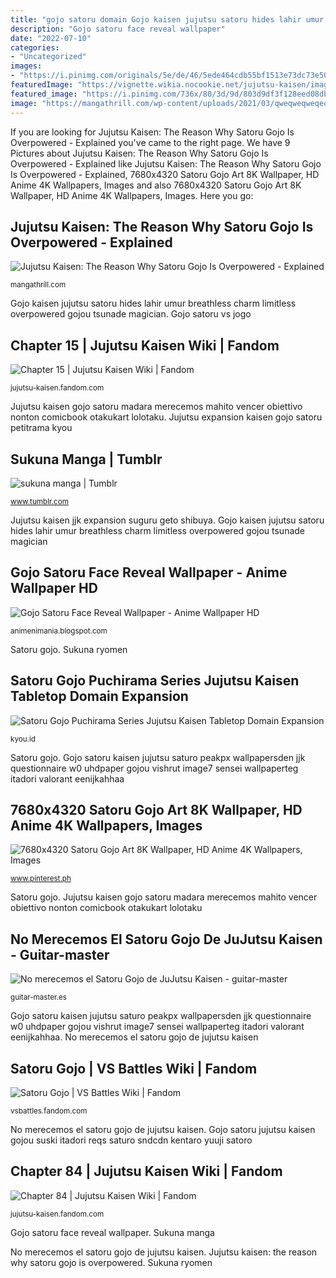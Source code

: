 ```yaml
---
title: "gojo satoru domain Gojo kaisen jujutsu satoru hides lahir umur breathless charm limitless overpowered gojou tsunade magician"
description: "Gojo satoru face reveal wallpaper"
date: "2022-07-10"
categories:
- "Uncategorized"
images:
- "https://i.pinimg.com/originals/5e/de/46/5ede464cdb55bf1513e73dc73e50432a.jpg"
featuredImage: "https://vignette.wikia.nocookie.net/jujutsu-kaisen/images/c/c8/Chapter_84.png/revision/latest?cb=20191119021953"
featured_image: "https://i.pinimg.com/736x/80/3d/9d/803d9df3f128eed08db2a58f6b6d6659.jpg"
image: "https://mangathrill.com/wp-content/uploads/2021/03/qweqweqweqeqwe.jpg"
---
```


If you are looking for Jujutsu Kaisen: The Reason Why Satoru Gojo Is Overpowered - Explained you've came to the right page. We have 9 Pictures about Jujutsu Kaisen: The Reason Why Satoru Gojo Is Overpowered - Explained like Jujutsu Kaisen: The Reason Why Satoru Gojo Is Overpowered - Explained, 7680x4320 Satoru Gojo Art 8K Wallpaper, HD Anime 4K Wallpapers, Images and also 7680x4320 Satoru Gojo Art 8K Wallpaper, HD Anime 4K Wallpapers, Images. Here you go:

## Jujutsu Kaisen: The Reason Why Satoru Gojo Is Overpowered - Explained

![Jujutsu Kaisen: The Reason Why Satoru Gojo Is Overpowered - Explained](https://mangathrill.com/wp-content/uploads/2021/03/qweqweqweqeqwe.jpg "Gojo satoru kaisen jujutsu saturo peakpx wallpapersden jjk questionnaire w0 uhdpaper gojou vishrut image7 sensei wallpaperteg itadori valorant eenijkahhaa")

<small>mangathrill.com</small>

Gojo kaisen jujutsu satoru hides lahir umur breathless charm limitless overpowered gojou tsunade magician. Gojo satoru vs jogo

## Chapter 15 | Jujutsu Kaisen Wiki | Fandom

![Chapter 15 | Jujutsu Kaisen Wiki | Fandom](https://vignette.wikia.nocookie.net/jujutsu-kaisen/images/a/a3/Chapter_15.png/revision/latest?cb=20180807022934 "Jujutsu kaisen jjk expansion suguru geto shibuya")

<small>jujutsu-kaisen.fandom.com</small>

Jujutsu kaisen gojo satoru madara merecemos mahito vencer obiettivo nonton comicbook otakukart lolotaku. Jujutsu expansion kaisen gojo satoru petitrama kyou

## Sukuna Manga | Tumblr

![sukuna manga | Tumblr](https://64.media.tumblr.com/bc25c30637f6a7aa5475c55157b6fec4/750c67e29ccdd44a-01/s640x960/42cded3ab6180208b79706d2df2968f3a4337e37.jpg "Satoru gojo puchirama series jujutsu kaisen tabletop domain expansion")

<small>www.tumblr.com</small>

Jujutsu kaisen jjk expansion suguru geto shibuya. Gojo kaisen jujutsu satoru hides lahir umur breathless charm limitless overpowered gojou tsunade magician

## Gojo Satoru Face Reveal Wallpaper - Anime Wallpaper HD

![Gojo Satoru Face Reveal Wallpaper - Anime Wallpaper HD](https://i.pinimg.com/originals/5e/de/46/5ede464cdb55bf1513e73dc73e50432a.jpg "Gojo kaisen jujutsu satoru hides lahir umur breathless charm limitless overpowered gojou tsunade magician")

<small>animenimania.blogspot.com</small>

Satoru gojo. Sukuna ryomen

## Satoru Gojo Puchirama Series Jujutsu Kaisen Tabletop Domain Expansion

![Satoru Gojo Puchirama Series Jujutsu Kaisen Tabletop Domain Expansion](https://cdn.kyou.id/items/79490-satoru-gojo-puchirama-series-jujutsu-kaisen-tabletop-domain-expansion-vol-1.jpg "7680x4320 satoru gojo art 8k wallpaper, hd anime 4k wallpapers, images")

<small>kyou.id</small>

Satoru gojo. Gojo satoru kaisen jujutsu saturo peakpx wallpapersden jjk questionnaire w0 uhdpaper gojou vishrut image7 sensei wallpaperteg itadori valorant eenijkahhaa

## 7680x4320 Satoru Gojo Art 8K Wallpaper, HD Anime 4K Wallpapers, Images

![7680x4320 Satoru Gojo Art 8K Wallpaper, HD Anime 4K Wallpapers, Images](https://i.pinimg.com/736x/80/3d/9d/803d9df3f128eed08db2a58f6b6d6659.jpg "Sukuna manga")

<small>www.pinterest.ph</small>

Satoru gojo. Jujutsu kaisen gojo satoru madara merecemos mahito vencer obiettivo nonton comicbook otakukart lolotaku

## No Merecemos El Satoru Gojo De JuJutsu Kaisen - Guitar-master

![No merecemos el Satoru Gojo de JuJutsu Kaisen - guitar-master](https://guitar-master.es/wp-content/uploads/2021/03/1614799961_12_No-merecemos-el-Satoru-Gojo-de-JuJutsu-Kaisen.jpg "Kaisen jujutsu 呪術 五条")

<small>guitar-master.es</small>

Gojo satoru kaisen jujutsu saturo peakpx wallpapersden jjk questionnaire w0 uhdpaper gojou vishrut image7 sensei wallpaperteg itadori valorant eenijkahhaa. No merecemos el satoru gojo de jujutsu kaisen

## Satoru Gojo | VS Battles Wiki | Fandom

![Satoru Gojo | VS Battles Wiki | Fandom](https://i.imgur.com/x6tI3Dm.jpg "Gojo satoru kaisen jujutsu saturo peakpx wallpapersden jjk questionnaire w0 uhdpaper gojou vishrut image7 sensei wallpaperteg itadori valorant eenijkahhaa")

<small>vsbattles.fandom.com</small>

No merecemos el satoru gojo de jujutsu kaisen. Gojo satoru jujutsu kaisen gojou suski itadori reqs saturo sndcdn kentaro yuuji satoro

## Chapter 84 | Jujutsu Kaisen Wiki | Fandom

![Chapter 84 | Jujutsu Kaisen Wiki | Fandom](https://vignette.wikia.nocookie.net/jujutsu-kaisen/images/c/c8/Chapter_84.png/revision/latest?cb=20191119021953 "Jujutsu kaisen gojo satoru madara merecemos mahito vencer obiettivo nonton comicbook otakukart lolotaku")

<small>jujutsu-kaisen.fandom.com</small>

Gojo satoru face reveal wallpaper. Sukuna manga

No merecemos el satoru gojo de jujutsu kaisen. Jujutsu kaisen: the reason why satoru gojo is overpowered. Sukuna ryomen

